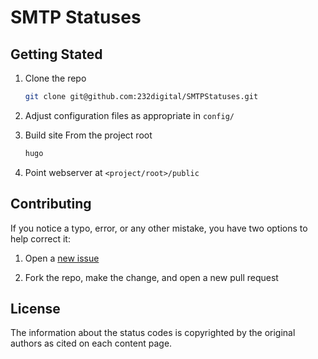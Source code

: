 # SMTP Statuses

## Getting Stated

1. Clone the repo
   ```sh
   git clone git@github.com:232digital/SMTPStatuses.git
   ```

1. Adjust configuration files as appropriate in `config/`

1. Build site
   From the project root
   ```sh
   hugo
   ```

1. Point webserver at `<project/root>/public`

## Contributing

If you notice a typo, error, or any other mistake, you have two options to help correct it:

1. Open a [new issue](https://github.com/232digital/SMTPStatuses/issues/new)

2. Fork the repo, make the change, and open a new pull request

## License

The information about the status codes is copyrighted by the original authors as cited on each content page.
